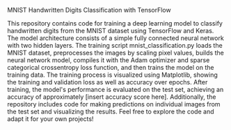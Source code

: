 MNIST Handwritten Digits Classification with TensorFlow

This repository contains code for training a deep learning model to classify handwritten digits from the MNIST dataset using TensorFlow and Keras.
The model architecture consists of a simple fully connected neural network with two hidden layers. The training script mnist_classification.py loads
the MNIST dataset, preprocesses the images by scaling pixel values, builds the neural network model, compiles it with the Adam optimizer and sparse 
categorical crossentropy loss function, and then trains the model on the training data. The training process is visualized using Matplotlib, showing
the training and validation loss as well as accuracy over epochs. After training, the model's performance is evaluated on the test set, achieving an 
accuracy of approximately [insert accuracy score here]. Additionally, the repository includes code for making predictions on individual images from 
the test set and visualizing the results. Feel free to explore the code and adapt it for your own projects!
